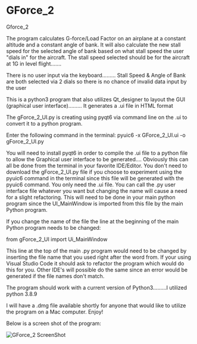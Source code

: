 # GForce_2

Gforce_2

The program calculates G-force/Load Factor on an airplane at a constant altitude and a constant angle of bank. It will also calculate the new stall speed for the selected angle of bank based on what stall speed the user "dials in" for the aircraft. The stall speed selected should be for the aircraft at 1G in level flight.......

There is no user input via the keyboard......... Stall Speed & Angle of Bank are both selected via 2 dials so there is no chance of invalid data input by the user

This is a python3 program that also utilizes Qt_designer to layout the GUI (graphical user interface)......... It generates a .ui file in HTML format

The gForce_2_UI.py is creating using pyqt6 via command line on the .ui to convert it to a python program.

Enter the following command in the terminal: pyuic6 -x GForce_2_UI.ui -o gForce_2_UI.py

You will need to install pyqt6 in order to compile the .ui file to a python file to allow the Graphical user interface to be generated.... Obviously this can all be done from the terminal in your favorite IDE/Editor. You don't need to download the gForce_2_UI.py file if you choose to experiment using the pyuic6 command in the terminal since this file will be generated with the pyuic6 command. You only need the .ui file.  You can call the .py user interface file whatever you want but changing the name will cause a need for a slight refactoring. This will need to be done in your main python program since the UI_MainWindow is imported from this file by the main Python program.

If you change the name of the file the line at the beginning of the main Python program needs to be changed:

from gForce_2_UI import Ui_MainWindow   

This line at the top of the main .py program would need to be changed by inserting the file name that you used right after the word from. 
If your using Visual Studio Code it should ask to refactor the program which would do this for you. Other IDE's will possible do the same since an error would be generated if the file names don't match.

The program should work with a current version of Python3.........I utilized python 3.8.9

I will have a .dmg file available shortly for anyone that would like to utilize the program on a Mac computer. Enjoy!

Below is a screen shot of the program:

![GForce_2 ScreenShot](https://user-images.githubusercontent.com/49410936/163623163-b7338b71-79a0-46a7-a7da-ced7d99bc936.png)
